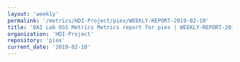 ```yaml
---
layout: 'weekly'
permalink: '/metrics/HDI-Project/piex/WEEKLY-REPORT-2019-02-10'
title: 'DAI Lab OSS Metrics Metrics report for piex | WEEKLY-REPORT-2019-02-10'
organization: 'HDI-Project'
repository: 'piex'
current_date: '2019-02-10'
---
```

